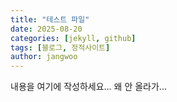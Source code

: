 ```yaml
---
title: "테스트 파일"
date: 2025-08-20
categories: [jekyll, github]
tags: [블로그, 정적사이트]
author: jangwoo
---
```

내용을 여기에 작성하세요...
왜 안 올라가...
